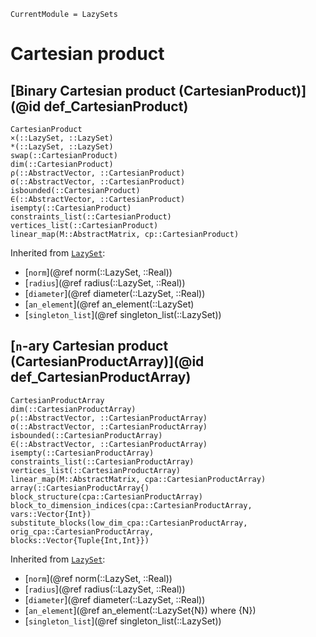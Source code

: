 ```@meta
CurrentModule = LazySets
```

# Cartesian product

## [Binary Cartesian product (CartesianProduct)](@id def_CartesianProduct)

```@docs
CartesianProduct
×(::LazySet, ::LazySet)
*(::LazySet, ::LazySet)
swap(::CartesianProduct)
dim(::CartesianProduct)
ρ(::AbstractVector, ::CartesianProduct)
σ(::AbstractVector, ::CartesianProduct)
isbounded(::CartesianProduct)
∈(::AbstractVector, ::CartesianProduct)
isempty(::CartesianProduct)
constraints_list(::CartesianProduct)
vertices_list(::CartesianProduct)
linear_map(M::AbstractMatrix, cp::CartesianProduct)
```
Inherited from [`LazySet`](@ref):
* [`norm`](@ref norm(::LazySet, ::Real))
* [`radius`](@ref radius(::LazySet, ::Real))
* [`diameter`](@ref diameter(::LazySet, ::Real))
* [`an_element`](@ref an_element(::LazySet)
* [`singleton_list`](@ref singleton_list(::LazySet))

## [``n``-ary Cartesian product (CartesianProductArray)](@id def_CartesianProductArray)

```@docs
CartesianProductArray
dim(::CartesianProductArray)
ρ(::AbstractVector, ::CartesianProductArray)
σ(::AbstractVector, ::CartesianProductArray)
isbounded(::CartesianProductArray)
∈(::AbstractVector, ::CartesianProductArray)
isempty(::CartesianProductArray)
constraints_list(::CartesianProductArray)
vertices_list(::CartesianProductArray)
linear_map(M::AbstractMatrix, cpa::CartesianProductArray)
array(::CartesianProductArray{)
block_structure(cpa::CartesianProductArray)
block_to_dimension_indices(cpa::CartesianProductArray, vars::Vector{Int})
substitute_blocks(low_dim_cpa::CartesianProductArray, orig_cpa::CartesianProductArray,
blocks::Vector{Tuple{Int,Int}})
```
Inherited from [`LazySet`](@ref):
* [`norm`](@ref norm(::LazySet, ::Real))
* [`radius`](@ref radius(::LazySet, ::Real))
* [`diameter`](@ref diameter(::LazySet, ::Real))
* [`an_element`](@ref an_element(::LazySet{N}) where {N})
* [`singleton_list`](@ref singleton_list(::LazySet))
